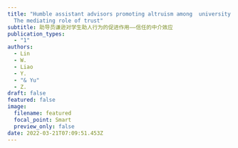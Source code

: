 ```yaml
---
title: "Humble assistant advisors promoting altruism among  university students:
  The mediating role of trust"
subtitle: 助导员谦逊对学生助人行为的促进作用——信任的中介效应
publication_types:
  - "1"
authors:
  - Lin
  - W.
  - Liao
  - Y.
  - "& Yu"
  - Z.
draft: false
featured: false
image:
  filename: featured
  focal_point: Smart
  preview_only: false
date: 2022-03-21T07:09:51.453Z
---
```

